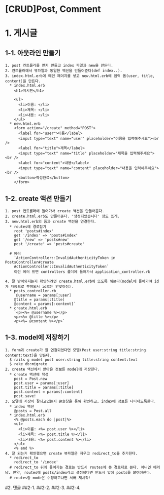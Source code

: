 [CRUD]Post, Comment
===========

# 1. 게시글
## 1-1. 아웃라인 만들기
    1. post 컨트롤러를 먼저 만들고 index 파일과 new을 만든다.
    2. 컨트롤러에서 뷰파일과 동일한 액션을 만들어준다(def index..).
    3. index.html.erb에 메인 페이지를 넣고 new.html.erb에 입력 폼(user, title, content)을 만든다.
      * index.html.erb
        <h1>게시판</h1>

        <ul>
          <li>이름: </li>
          <li>제목: </li>
          <li>내용: </li>
        </ul>
      * new.html.erb
        <form action="/create" method="POST">
          <label for="user">이름</label>
          <input type="text" name="user" placeholder="이름을 입력해주세요"><br />
          <label for="title">제목</label>
          <input type="text" name="title" placeholder="제목을 입력해주세요"><br />
          <label for="content">내용</label>
          <input type="text" name="content" placeholder="내용을 입력해주세요"><br />
          <button>작성완료</button>
        </form>


## 1-2. create 액션 만들기
    1. post 컨트롤러에 들어가서 create 액션을 만들어준다.
    2. create.html.erb도 만들어준다. '생성되었습니다' 정도 뜨게.
    3. new.html.erb의 폼과 create 액션을 연결한다.
      * routes에 경로잡기
        root 'posts#index'
        get '/index' => 'posts#index'
        get '/new' => 'posts#new'
        post '/create' => 'posts#create'

      # 에러
        `ActionController::InvalidAuthenticityToken in PostsController#create
        ActionController::InvalidAuthenticityToken`
        이런 에러 뜨면 controllers 폴더에 들어가서 application_controller.rb

    4. 잘 받아와지는지 확인하려면 create.html.erb에 뜨도록 해본다(model에 들어가야 id가 자동으로 부여되서 id로는 안찾아짐).
      * posts_controller.rb
        `@username = params[:user]
        @title = params[:title]
        @content = params[:content]`
      * create.html.erb
        `<p><%= @username %></p>
        <p><%= @title %></p>
        <p><%= @content %></p>`


## 1-3. model에 저장하기
    1. form과 create가 잘 연결되었다면 모델(Post user:string title:string content:text)을 만든다.
      $ rails g model post user:string title:string content:text
      $ rake db:migrate
    2. create 액션에서 받아온 정보를 model에 저장한다.
      * create 액션에 작성
        post = Post.new
        post.user = params[:user]
        post.title = params[:title]
        post.content = params[:content]
        post.save!
    3. 모델에 저장이 잘되고있는지 콘솔창을 통해 확인하고, index에 정보를 나타내도록한다.
      * index 액션
        @posts = Post.all
      * index.html.erb
        <% @posts.each do |post|%>
        <ul>
          <li>이름: <%= post.user %></li>
          <li>제목: <%= post.title %></li>
          <li>내용: <%= post.content %></li>
        </ul>
        <% end %>
    4. 잘 되는거 확인했으면 create 뷰파일은 지우고 redirect_to를 추가한다.
      * redirect_to
        redirect_to '/index'
      # redirect_to 뒤에 들어가는 경로는 반드시 routes에 쓴 경로대로 쓴다. 아니면 에러남. 만약, routes에 posts/index라고 설정했다면 반드시 앞에 posts를 붙여야한다.
      # routes랑 mode은 수정하고나면 서버 재시작!

#2. 댓글
##2-1.
##2-2.
##2-3.
##2-4.
